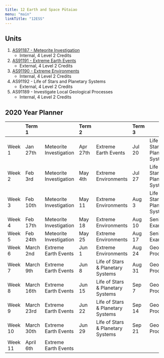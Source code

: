 ```yaml
---
title: 12 Earth and Space Pūtaiao
menu: "main"
linkTitle: "12ESS"
---
```


## Units

1. [AS91187 - Meteorite Investigation](91187/)
    - Internal, 4 Level 2 Credits
2. [AS91191 - Extreme Earth Events](as91191/)
    - External, 4 Level 2 Credits
3. [AS91190 - Extreme Environments](91190/)
    - Internal, 4 Level 2 Credits
4. AS91192 - Life of Stars and Planetary Systems
    - External, 4 Level 2 Credits
5. AS91189 - Investigate Local Geological Processes
    - Internal, 4 Level 2 Credits

## 2020 Year Planner

|         | Term 1     |                         | Term 2   |                                   | Term 3 |                                   | Term 4  |            |
|:--------|:-----------|:------------------------|:---------|:----------------------------------|:-------|:----------------------------------|:--------|:-----------|
| Week 1  | Jan 27th   | Meteorite Investigation | Apr 27th | Extreme Earth Events              | Jul 20 | Life of Stars & Planetary Systems | Oct 12  | Revision   |
| Week 2  | Feb 3rd    | Meteorite Investigation | May 4th  | Extreme Environments              | Jul 27 | Life of Stars & Planetary Systems | Oct 19  | Revision   |
| Week 3  | Feb 10th   | Meteorite Investigation | May 11   | Extreme Environments              | Aug 3  | Life of Stars & Planetary Systems | Oct 26  | Revision   |
| Week 4  | Feb 17th   | Meteorite Investigation | May 18   | Extreme Environments              | Aug 10 | Senior Exams                      | Nov 2   | Revision   |
| Week 5  | Feb 24th   | Meteorite Investigation | May 25   | Extreme Environments              | Aug 17 | Senior Exams                      | Nov 9   | Exam Leave |
| Week 6  | March 2nd  | Extreme Earth Events    | Jun 1    | Extreme Environments              | Aug 24 | Geological Processes              | Nov 16  | Exam Leave |
| Week 7  | March 9th  | Extreme Earth Events    | Jun 8    | Life of Stars & Planetary Systems | Aug 31 | Geological Processes              | Nov 23  | Exam Leave |
| Week 8  | March 16th | Extreme Earth Events    | Jun 15   | Life of Stars & Planetary Systems | Sep 7  | Geological Processes              | Nov 30  | Exam Leave |
| Week 9  | March 23rd | Extreme Earth Events    | Jun 22   | Life of Stars & Planetary Systems | Sep 14 | Geological Processes              | Dec 7th | Exam Leave |
| Week 10 | March 30th | Extreme Earth Events    | Jun 29   | Life of Stars & Planetary Systems | Sep 21 | Geological Processes              |         |            |
| Week 11 | April 6th  | Extreme Earth Events    |          |                                   |        |                                   |         |            |
